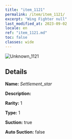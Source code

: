 ```yaml
---
title: "item_1121"
permalink: /item/item_1121/
excerpt: "Wing Fighter null"
last_modified_at: 2023-09-02
locale: en
ref: "item_1121.md"
toc: false
classes: wide
---
```



 ![Unknown_1121](/images/item/Settlement_star_p.png)



## Details

 **Name:** *Settlement_star* 

 **Description:** 

 **Rarity:** 1 

 **Type:** 1 

 **Suction:** true 

 **Auto Suction:** false 


